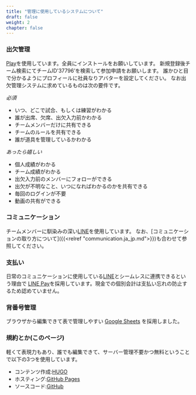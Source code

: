 ```yaml
---
title: "管理に使用しているシステムについて"
draft: false
weight: 2
chapter: false
---
```

### 出欠管理

[Play](https://tmhub.jp/play/)を使用しています。全員にインストールをお願いしています。
新規登録後チーム検索にてチームID'37796’を検索して参加申請をお願いします。
誰かひと目で分かるようにプロフィールに社員なりアバターを設定してください。
なお出欠管理システムに求めているものは次の要件です。

*必須*

- いつ、どこで試合、もしくは練習がわかる
- 誰が出席、欠席、出欠入力前かわかる
- チームメンバーだけに共有できる
- チームのルールを共有できる
- 誰が道具を管理しているかわかる

*あったら嬉しい*

- 個人成績がわかる
- チーム成績がわかる
- 出欠入力前のメンバーにフォローができる
- 出欠が不明なこと、いつになればわかるのかを共有できる
- 毎回のログインが不要
- 動画の共有ができる

### コミュニケーション

チームメンバーに馴染みの深い[LINE](https://line.me/ja/)を使用しています。
なお、[コミュニケーションの取り方について]({{<relref "communication.ja_jp.md">}})も合わせて参照してください。

### 支払い

日常のコミュニケーションに使用している[LINE](https://line.me/ja/)とシームレスに連携できるという理由で
[LINE Pay](https://pay.line.me/portal/jp/main)を採用しています。現金での個別会計は支払い忘れの防止するため認めていません。

### 背番号管理

ブラウザから編集できて表で管理しやすい
[Google Sheets](https://www.google.com/intl/ja_jp/sheets/about/)
を採用しました。

### 規約とか(このページ)

軽くて表現力もあり、誰でも編集できて、サーバー管理不要かつ無料ということで以下の3つを使用しています。

- コンテンツ作成:[HUGO](https://gohugo.io/)
- ホスティング:[GitHub Pages](https://docs.github.com/ja/pages/getting-started-with-github-pages/about-github-pages)
- ソースコード:[GitHub](https://github.com/xerosbaseball/terms)
